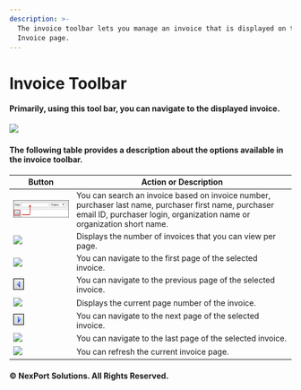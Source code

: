 ```yaml
---
description: >-
  The invoice toolbar lets you manage an invoice that is displayed on the
  Invoice page.
---
```


# Invoice Toolbar

#### Primarily, using this tool bar, you can navigate to the displayed invoice.

![](../../../.gitbook/assets/manage\_invoice\_toolbar63c6.png)

#### The following table provides a description about the options available in the invoice toolbar.

| Button                                                 | Action or Description                                                                                                                                                            |
| ------------------------------------------------------ | -------------------------------------------------------------------------------------------------------------------------------------------------------------------------------- |
| ![](../../../.gitbook/assets/Find.png)                 | You can search an invoice based on invoice number, purchaser last name, purchaser first name, purchaser email ID, purchaser login, organization name or organization short name. |
| ![](../../../.gitbook/assets/display\_invoice181b.png) | Displays the number of invoices that you can view per page.                                                                                                                      |
| ![](<../../../.gitbook/assets/First\_Page (1).png>)    | You can navigate to the first page of the selected invoice.                                                                                                                      |
| ![](../../../.gitbook/assets/Previous.png)             | You can navigate to the previous page of the selected invoice.                                                                                                                   |
| ![](../../../.gitbook/assets/Current\_Page.png)        | Displays the current page number of the invoice.                                                                                                                                 |
| ![](../../../.gitbook/assets/Next.png)                 | You can navigate to the next page of the selected invoice.                                                                                                                       |
| ![](<../../../.gitbook/assets/Last\_Page (1).png>)     | You can navigate to the last page of the selected invoice.                                                                                                                       |
| ![](../../../.gitbook/assets/Refresh\_1.png)           | You can refresh the current invoice page.                                                                                                                                        |

#### © NexPort Solutions. All Rights Reserved.
